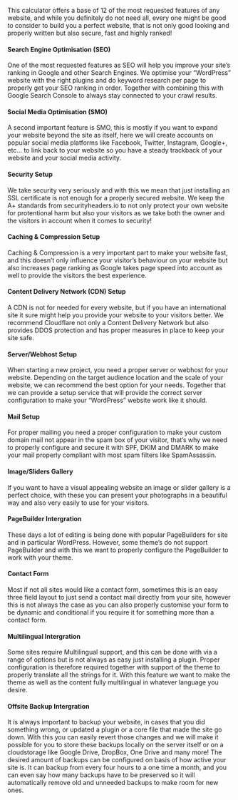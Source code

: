 This calculator offers a base of 12 of the most requested features of any website, and while you definitely do not need all, every one might be good to consider to build you a perfect website, that is not only good looking and properly written but also secure, fast and highly ranked!

#### Search Engine Optimisation (SEO) <a id="info-seo"></a>

One of the most requested features as SEO will help you improve your site’s ranking in Google and other Search Engines. We optimise your “WordPress” website with the right plugins and do keyword research per page to properly get your SEO ranking in order. Together with combining this with Google Search Console to always stay connected to your crawl results.

#### Social Media Optimisation (SMO) <a id="info-smo"></a>

A second important feature is SMO, this is mostly if you want to expand your website beyond the site as itself, here we will create accounts on popular social media platforms like Facebook, Twitter, Instagram, Google+, etc… to link back to your website so you have a steady trackback of your website and your social media activity.

#### Security Setup <a id="info-security"></a>

We take security very seriously and with this we mean that just installing an SSL certificate is not enough for a properly secured website. We keep the A+ standards from securityheaders.io to not only protect your own website for protentional harm but also your visitors as we take both the owner and the visitors in account when it comes to security!

#### Caching & Compression Setup <a id="info-caching"></a>

Caching & Compression is a very important part to make your website fast, and this doesn’t only influence your visitor’s behaviour on your website but also increases page ranking as Google takes page speed into account as well to provide the visitors the best experience.

#### Content Delivery Network (CDN) Setup <a id="info-cdn"></a>

A CDN is not for needed for every website, but if you have an international site it sure might help you provide your website to your visitors better. We recommend Cloudflare not only a Content Delivery Network but also provides DDOS protection and has proper measures in place to keep your site safe.

#### Server/Webhost Setup <a id="info-server"></a>

When starting a new project, you need a proper server or webhost for your website. Depending on the target audience location and the scale of your website, we can recommend the best option for your needs. Together that we can provide a setup service that will provide the correct server configuration to make your “WordPress” website work like it should.

#### Mail Setup <a id="info-mail"></a>

For proper mailing you need a proper configuration to make your custom domain mail not appear in the spam box of your visitor, that’s why we need to properly configure and secure it with SPF, DKIM and DMARK to make your mail properly compliant with most spam filters like SpamAssassin.

#### Image/Sliders Gallery <a id="info-gallery"></a>

If you want to have a visual appealing website an image or slider gallery is a perfect choice, with these you can present your photographs in a beautiful way and also very easily to use for your visitors.

#### PageBuilder Intergration <a id="info-pagebuilder"></a>

These days a lot of editing is being done with popular PageBuilders for site and in particular WordPress. However, some theme’s do not support PageBuilder and with this we want to properly configure the PageBuilder to work with your theme.

#### Contact Form <a id="info-contactform"></a>

Most if not all sites would like a contact form, sometimes this is an easy three field layout to just send a contact mail directly from your site, however this is not always the case as you can also properly customise your form to be dynamic and conditional if you require it for something more than a contact form.

#### Multilingual Intergration <a id="info-multilingual"></a>

Some sites require Multilingual support, and this can be done with via a range of options but is not always as easy just installing a plugin. Proper configuration is therefore required together with support of the theme to properly translate all the strings for it. With this feature we want to make the theme as well as the content fully multilingual in whatever language you desire.

#### Offsite Backup Intergration <a id="info-backup"></a>

It is always important to backup your website, in cases that you did something wrong, or updated a plugin or a core file that made the site go down. With this you can easily revert those changes and we will make it possible for you to store these backups locally on the server itself or on a cloudstorage like Google Drive, DropBox, One Drive and many more! The desired amount of backups can be configured on basis of how active your site is. It can backup from every four hours to a one time a month, and you can even say how many backups have to be preserved so it will automatically remove old and unneeded backups to make room for new ones.